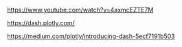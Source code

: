 https://www.youtube.com/watch?v=4axmcEZTE7M

https://dash.plotly.com/

https://medium.com/plotly/introducing-dash-5ecf7191b503